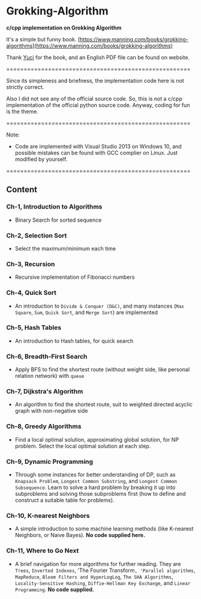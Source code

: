 # Grokking-Algorithm

**c/cpp implementation on Grokking Algorithm**

It's a simple but funny book. [https://www.manning.com/books/grokking-algorithms](https://www.manning.com/books/grokking-algorithms)

Thank [Yuci](https://github.com/yucicheung) for the book, and an English PDF file can be found on website.

=====================================================

Since its simpleness and briefness, the implementation code here is not strictly correct.

Also I did not see any of the official source code. So, this is not a c/cpp implementation of the official python source code. Anyway, coding for fun is the theme.

=====================================================

Note:
- Code are implemented with Visual Studio 2013 on Windows 10, and possible mistakes can be found with GCC complier on Linux. Just modified by yourself.

=====================================================

## Content

### Ch-1, Introduction to Algorithms

- Binary Search for sorted sequence

### Ch-2, Selection Sort

- Select the maximum/minimum each time

### Ch-3, Recursion

- Recursive implementation of Fibonacci numbers

### Ch-4, Quick Sort

- An introduction to `Divide & Conquer (D&C)`, and many instances (`Max Square`, `Sum`, `Quick Sort`, and `Merge Sort`) are implemented

### Ch-5, Hash Tables

- An introduction to Hash tables, for quick search

### Ch-6, Breadth-First Search

- Apply BFS to find the shortest route (without weight side, like personal relation network) with `queue`

### Ch-7, Dijkstra's Algorithm

- An algorithm to find the shortest route, suit to weighted directed acyclic graph with non-negative side

### Ch-8, Greedy Algorithms

- Find a local optimal solution, approximating global solution, for NP problem. Select the local optimal solution at each step.

### Ch-9, Dynamic Programming

- Through some instances for better understanding of DP, such as `Knapsack Problem`, `Longest Common Substring`, and `Longest Common Subsequence`. Learn to solve a hard problem by breaking it up into subproblems and solving those subproblems first (how to define and construct a suitable table for problems). 

### Ch-10, K-nearest Neighbors

- A simple introduction to some machine learning methods (like K-nearest Neighbors, or Naive Bayes). **No code supplied here.**

### Ch-11, Where to Go Next

- A brief navigation for more algorithms for further reading. They are `Trees`,  `Inverted Indexes`, 'The Fourier Transform`, 'Parallel algorithms`, `MapReduce`, `Bloom Filters and HyperLogLog`, `The SHA Algorithms`, `Locality-Sensitive Hashing`, `Diffie-Hellman Key Exchange`, and `Linear Programming`. **No code supplied.**